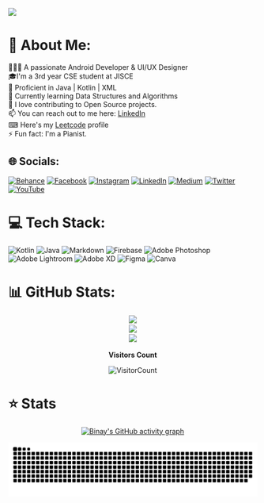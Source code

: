  <p>
   <img src="https://user-images.githubusercontent.com/62587060/155869994-699a077f-fffc-4ffd-816d-fd7cab5ed512.png"/>
 </p>

# 💫 About Me:
👨🏽‍💻 A passionate Android Developer & UI/UX Designer<br> 🎓I'm a 3rd year CSE student at JISCE<br>🏹 Proficient in Java | Kotlin | XML<br>🌱 Currently learning Data Structures and Algorithms<br>🚀 I love contributing to Open Source projects.<br>📫 You can reach out to me here: [LinkedIn](https://www.linkedin.com/in/binayshaw7777/)<br>⌨ Here's my [Leetcode](https://leetcode.com/binayshaw7777/) profile<br>⚡ Fun fact: I'm a Pianist.


## 🌐 Socials:
[![Behance](https://img.shields.io/badge/Behance-1769ff?logo=behance&logoColor=white)](https://behance.net/GAMIX7) [![Facebook](https://img.shields.io/badge/Facebook-%231877F2.svg?logo=Facebook&logoColor=white)](https://facebook.com/youtube.gamix7777) [![Instagram](https://img.shields.io/badge/Instagram-%23E4405F.svg?logo=Instagram&logoColor=white)](https://instagram.com/im_yonderly) [![LinkedIn](https://img.shields.io/badge/LinkedIn-%230077B5.svg?logo=linkedin&logoColor=white)](https://linkedin.com/in/binayshaw7777) [![Medium](https://img.shields.io/badge/Medium-12100E?logo=medium&logoColor=white)](https://medium.com/@binayshaw7777) [![Twitter](https://img.shields.io/badge/Twitter-%231DA1F2.svg?logo=Twitter&logoColor=white)](https://twitter.com/binayplays7777) [![YouTube](https://img.shields.io/badge/YouTube-%23FF0000.svg?logo=YouTube&logoColor=white)](https://youtube.com/c/GAMIX7)
<div align="center" width=100%>

<!--[![LeetCode Stats](https://leetcard.jacoblin.cool/binayshaw7777?theme=nord&animation=true&font=Roboto%20Mono)](https://leetcode.com/binayshaw7777)-->
</div>


# 💻 Tech Stack:
![Kotlin](https://img.shields.io/badge/kotlin-%230095D5.svg?style=for-the-badge&logo=kotlin&logoColor=white) ![Java](https://img.shields.io/badge/java-%23ED8B00.svg?style=for-the-badge&logo=java&logoColor=white) ![Markdown](https://img.shields.io/badge/markdown-%23000000.svg?style=for-the-badge&logo=markdown&logoColor=white) ![Firebase](https://img.shields.io/badge/firebase-%23039BE5.svg?style=for-the-badge&logo=firebase) ![Adobe Photoshop](https://img.shields.io/badge/adobephotoshop-%2331A8FF.svg?style=for-the-badge&logo=adobephotoshop&logoColor=white) ![Adobe Lightroom](https://img.shields.io/badge/Adobe%20Lightroom-31A8FF.svg?style=for-the-badge&logo=Adobe%20Lightroom&logoColor=white) ![Adobe XD](https://img.shields.io/badge/Adobe%20XD-470137?style=for-the-badge&logo=Adobe%20XD&logoColor=#FF61F6) 	![Figma](https://img.shields.io/badge/figma-%23F24E1E.svg?style=for-the-badge&logo=figma&logoColor=white) ![Canva](https://img.shields.io/badge/Canva-%2300C4CC.svg?style=for-the-badge&logo=Canva&logoColor=white)

# 📊 GitHub Stats:
<div align="center" width=100%>

![](https://github-readme-stats.vercel.app/api?username=binayshaw7777&theme=prussian&hide_border=true&include_all_commits=true&count_private=false)<br/>
![](https://github-readme-streak-stats.herokuapp.com/?user=binayshaw7777&theme=prussian&hide_border=true)<br/>
![](https://github-readme-stats.vercel.app/api/top-langs/?username=binayshaw7777&theme=prussian&hide_border=true&include_all_commits=true&count_private=false&layout=compact)

</div>

<!--## 🏆 GitHub Trophies

![](https://github-profile-trophy.vercel.app/?username=binayshaw7777&theme=dracula&no-frame=true&no-bg=false&margin-w=4)-->
 <div align = "center">
 
**Visitors Count** 

![VisitorCount](https://profile-counter.glitch.me/{binayshaw7777}/count.svg) </div>

# ⭐ Stats 
<div align="center">

[![Binay's GitHub activity graph](https://activity-graph.herokuapp.com/graph?username=binayshaw7777&theme=xcode)](https://github.com/binayshaw7777) <br>

![GitHub Snake dark](https://raw.githubusercontent.com/Platane/snk/output/github-contribution-grid-snake.svg)
</div>
